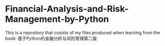 # Financial-Analysis-and-Risk-Management-by-Python
This is a repository that cosists of my files produced when learning from the book: 基于Python的金融分析与风险管理第二版
